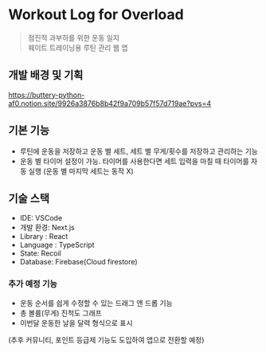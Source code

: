 # Workout Log for Overload
> 점진적 과부하를 위한 운동 일지  
> 웨이트 트레이닝용 루틴 관리 웹 앱

## 개발 배경 및 기획
https://buttery-python-af0.notion.site/9926a3876b8b42f9a709b57f57d719ae?pvs=4

## 기본 기능 
- 루틴에 운동을 저장하고 운동 별 세트, 세트 별 무게/횟수를 저장하고 관리하는 기능
- 운동 별 타이머 설정이 가능. 타이머를 사용한다면 세트 입력을 마칠 때 타이머를 자동 실행 (운동 별 마지막 세트는 동작 X)

## 기술 스택
- IDE: VSCode
- 개발 환경: Next.js
- Library : React
- Language : TypeScript
- State: Recoil
- Database: Firebase(Cloud firestore)

### 추가 예정 기능
- 운동 순서를 쉽게 수정할 수 있는 드래그 앤 드롭 기능
- 총 볼륨(무게) 진척도 그래프
- 이번달 운동한 날을 달력 형식으로 표시

(추후 커뮤니티, 포인트 등급제 기능도 도입하여 앱으로 전환할 예정)
